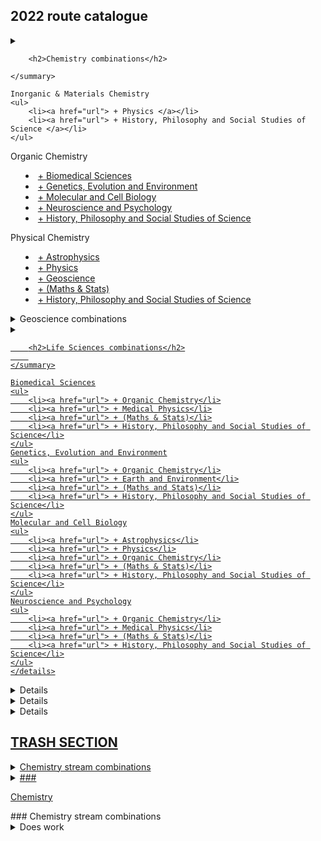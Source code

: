 ## 2022 route catalogue

<details>
    <summary>
        
        <h2>Chemistry combinations</h2>
        
    </summary>
    
    Inorganic & Materials Chemistry
    <ul>
        <li><a href="url"> + Physics </a></li> 
        <li><a href="url"> + History, Philosophy and Social Studies of Science </a></li>
    </ul>
   Organic Chemistry
    <ul>
        <li><a href="url"> + Biomedical Sciences </a></li>
        <li><a href="url"> + Genetics, Evolution and Environment </a></li>
        <li><a href="url"> + Molecular and Cell Biology </a></li>
        <li><a href="url"> + Neuroscience and Psychology </a></li>
        <li><a href="url"> + History, Philosophy and Social Studies of Science </a></li>
    </ul>
   Physical Chemistry
   <ul>
        <li><a href="url"> + Astrophysics </a></li>
        <li><a href="url"> + Physics </a></li>
        <li><a href="url"> + Geoscience </a></li>  
        <li><a href="url"> + (Maths & Stats) </a></li>
        <li><a href="url"> + History, Philosophy and Social Studies of Science </a></li> 
  </ul>
</details>

<details>
    <summary>
        Geoscience combinations
    </summary>
  <ul>
      <li><a href="url"> + Genetics, Evolution and Environment</li>
      <li><a href="url"> + History, Philosophy and Social Studies of Science</li> 
      <li><a href="url"> + Physical Chemistry</li>
      <li><a href="url"> + Astrophysics</li>
      <li><a href="url"> + Physics</li>
      <li><a href="url"> + History, Philosophy and Social Studies of Science</li>
  </ul>
</details>

<details>
    <summary>
        
        <h2>Life Sciences combinations</h2>
        
    </summary>
    
    Biomedical Sciences
    <ul>
        <li><a href="url"> + Organic Chemistry</li>
        <li><a href="url"> + Medical Physics</li>
        <li><a href="url"> + (Maths & Stats)</li>
        <li><a href="url"> + History, Philosophy and Social Studies of Science</li>
    </ul>
    Genetics, Evolution and Environment
    <ul>
        <li><a href="url"> + Organic Chemistry</li>
        <li><a href="url"> + Earth and Environment</li>
        <li><a href="url"> + (Maths and Stats)</li>
        <li><a href="url"> + History, Philosophy and Social Studies of Science</li>
    </ul>
    Molecular and Cell Biology
    <ul>
        <li><a href="url"> + Astrophysics</li>
        <li><a href="url"> + Physics</li>
        <li><a href="url"> + Organic Chemistry</li>
        <li><a href="url"> + (Maths & Stats)</li>
        <li><a href="url"> + History, Philosophy and Social Studies of Science</li>
    </ul>
    Neuroscience and Psychology
    <ul>
        <li><a href="url"> + Organic Chemistry</li>
        <li><a href="url"> + Medical Physics</li>
        <li><a href="url"> + (Maths & Stats)</li>
        <li><a href="url"> + History, Philosophy and Social Studies of Science</li>
    </ul>
    </details>

<details>
  <summary>
      
      <h2>Mathematics and Statistics combinations</h2>
      
  </summary>
  <ul>
      <li><a href="url"> + Physical Chemistry</li>
      <li><a href="url"> + Biomedical Sciences</li>
      <li><a href="url"> + Genetics, Evolution and Environment</li>
      <li><a href="url"> + Molecular and Cell Biology</li>
      <li><a href="url">  + Neuroscience and Psychology</li>
      <li><a href="url"> + Physics</li>
      <li><a href="url"> + Astrophysics</li>
  </ul>
  NOTE: Maths & Stats can only be pursued as a minor stream - your other stream MUST be your major stream for year 3 (and year 4 if you stay for the MSci).

</details>

<details>
  <summary>
      
      <h2>Physics combinations</h2>
      
 </summary>
    
 Astrophysics
 <ul>
    <li><a href="url"> + Physical Chemistry</li>
    <li><a href="url"> + Geoscience</li>
    <li><a href="url"> + Molecular and Cell Biology</li>
    <li><a href="url"> + History, Philosophy and Social Studies of Science</li>
    <li><a href="url"> + (Maths & Stats)</li>
  </ul>
  Physics 
  <ul>
    <li><a href="url"> + Inorganic and Materials Chemistry</li>
    <li><a href="url"> + Physical Chemistry</li>
    <li><a href="url"> + Geoscience</li>
    <li><a href="url"> + Molecular and Cell Biology</li>
    <li><a href="url"> + (Maths & Stats)</li>
    <li><a href="url"> + History, Philosophy and Social Studies of Science</li>
    <li><a href="url"> + Biomedical Sciences</li>
    <li><a href="url"> + Neuroscience and Psychology</li>
    <li><a href="url"> + History, Philosophy and Social Studies of Science</li>
  </ul>
  </details>

<details>
  <summary>
      
      <h2>History, Philosophy and Social Studies of Science</h2>
      
  </summary>
  <ul>
      <li><a href="url"> + Inorganic & Materials Chemistry</li>
      <li><a href="url"> + Organic Chemistry</li>
      <li><a href="url"> + Physical Chemistry</li>
      <li><a href="url"> + Geoscience</li>
      <li><a href="url"> + Biomedical Sciences</li>
      <li><a href="url"> + Genetics, Evolution and Environment</li>
      <li><a href="url"> + Molecular and Cell Biology</li>
      <li><a href="url"> + Neuroscience and Psychology</li>
      <li><a href="url"> + Astrophysics</li>
      <li><a href="url"> + Physics</li>
      <li><a href="url"> + Medical Physics</li>
   </ul>
  
</details>



## TRASH SECTION

<details>
  <summary>Chemistry stream combinations</summary>
  Your content here...  
  
  > markup like blockquotes should even work on github!  
  
  more content here...
</details>

<details>
  <summary>###</summary>
  Your content here...
  > markup like blockquote's should even work on github!
  more content here...
</details>


[Chemistry](#CHM)
<div id="CHM"></div>
### Chemistry stream combinations
<details><summary>Does work</summary>  
[hi](https://hello.ca) 
</details>
